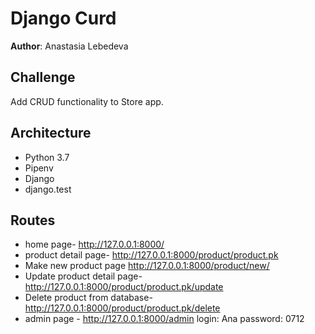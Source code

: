 # Django Curd

**Author**: Anastasia Lebedeva

## Challenge
Add CRUD functionality to Store app.

## Architecture
* Python 3.7
* Pipenv
* Django
* django.test


## Routes
* home page- http://127.0.0.1:8000/
* product detail page- http://127.0.0.1:8000/product/product.pk
* Make new product page http://127.0.0.1:8000/product/new/
* Update product detail page- http://127.0.0.1:8000/product/product.pk/update
* Delete product from database- http://127.0.0.1:8000/product/product.pk/delete
* admin page -  http://127.0.0.1:8000/admin
login: Ana
password: 0712